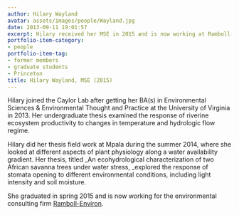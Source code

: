 ```yaml
---
author: Hilary Wayland
avatar: assets/images/people/Wayland.jpg
date: 2013-09-11 19:01:57
excerpt: Hilary received her MSE in 2015 and is now working at Ramboll-Environ.
portfolio-item-category:
- people
portfolio-item-tag:
- former members
- graduate students
- Princeton
title: Hilary Wayland, MSE (2015)
---
```


 

Hilary joined the Caylor Lab after getting her BA(s) in Environmental Sciences &amp; Environmental Thought and Practice at the University of Virginia in 2013. Her undergraduate thesis examined the response of riverine ecosystem productivity to changes in temperature and hydrologic flow regime.

Hilary did her thesis field work at Mpala during the summer 2014, where she looked at different aspects of plant physiology along a water availability gradient. Her thesis, titled _An ecohydrological characterization of two African savanna trees under water stress, _explored the response of stomata opening to different environmental conditions, including light intensity and soil moisture.

She graduated in spring 2015 and is now working for the environmental consulting firm <a href="http://www.ramboll-environ.com/" target="_blank">Ramboll-Environ</a>.